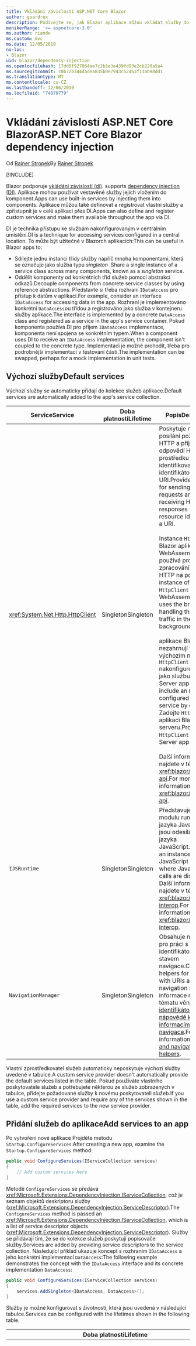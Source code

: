 ```yaml
---
title: Vkládání závislostí ASP.NET Core Blazor
author: guardrex
description: Podívejte se, jak Blazor aplikace můžou vkládat služby do součástí.
monikerRange: '>= aspnetcore-3.0'
ms.author: riande
ms.custom: mvc
ms.date: 12/05/2019
no-loc:
- Blazor
uid: blazor/dependency-injection
ms.openlocfilehash: 17dd0f927064ae7c2b1e3e439fd93e2cb220a5a4
ms.sourcegitcommit: c0b72b344dadea835b0e7943c52463f13ab98dd1
ms.translationtype: MT
ms.contentlocale: cs-CZ
ms.lasthandoff: 12/06/2019
ms.locfileid: "74879779"
---
```

# <a name="aspnet-core-opno-locblazor-dependency-injection"></a><span data-ttu-id="b5b89-103">Vkládání závislostí ASP.NET Core Blazor</span><span class="sxs-lookup"><span data-stu-id="b5b89-103">ASP.NET Core Blazor dependency injection</span></span>

<span data-ttu-id="b5b89-104">Od [Rainer Stropek](https://www.timecockpit.com)</span><span class="sxs-lookup"><span data-stu-id="b5b89-104">By [Rainer Stropek](https://www.timecockpit.com)</span></span>

[!INCLUDE[](~/includes/blazorwasm-preview-notice.md)]

Blazor<span data-ttu-id="b5b89-105"> podporuje [vkládání závislostí (di)](xref:fundamentals/dependency-injection).</span><span class="sxs-lookup"><span data-stu-id="b5b89-105"> supports [dependency injection (DI)](xref:fundamentals/dependency-injection).</span></span> <span data-ttu-id="b5b89-106">Aplikace mohou používat vestavěné služby jejich vložením do komponent.</span><span class="sxs-lookup"><span data-stu-id="b5b89-106">Apps can use built-in services by injecting them into components.</span></span> <span data-ttu-id="b5b89-107">Aplikace můžou také definovat a registrovat vlastní služby a zpřístupnit je v celé aplikaci přes DI.</span><span class="sxs-lookup"><span data-stu-id="b5b89-107">Apps can also define and register custom services and make them available throughout the app via DI.</span></span>

<span data-ttu-id="b5b89-108">DI je technika přístupu ke službám nakonfigurovaným v centrálním umístění.</span><span class="sxs-lookup"><span data-stu-id="b5b89-108">DI is a technique for accessing services configured in a central location.</span></span> <span data-ttu-id="b5b89-109">To může být užitečné v Blazorch aplikacích:</span><span class="sxs-lookup"><span data-stu-id="b5b89-109">This can be useful in Blazor apps to:</span></span>

* <span data-ttu-id="b5b89-110">Sdílejte jednu instanci třídy služby napříč mnoha komponentami, která se označuje jako služba typu *singleton* .</span><span class="sxs-lookup"><span data-stu-id="b5b89-110">Share a single instance of a service class across many components, known as a *singleton* service.</span></span>
* <span data-ttu-id="b5b89-111">Oddělit komponenty od konkrétních tříd služeb pomocí abstrakcí odkazů.</span><span class="sxs-lookup"><span data-stu-id="b5b89-111">Decouple components from concrete service classes by using reference abstractions.</span></span> <span data-ttu-id="b5b89-112">Představte si třeba rozhraní `IDataAccess` pro přístup k datům v aplikaci.</span><span class="sxs-lookup"><span data-stu-id="b5b89-112">For example, consider an interface `IDataAccess` for accessing data in the app.</span></span> <span data-ttu-id="b5b89-113">Rozhraní je implementováno konkrétní `DataAccess`ou třídou a registrováno jako služba v kontejneru služby aplikace.</span><span class="sxs-lookup"><span data-stu-id="b5b89-113">The interface is implemented by a concrete `DataAccess` class and registered as a service in the app's service container.</span></span> <span data-ttu-id="b5b89-114">Pokud komponenta používá DI pro příjem `IDataAccess` implementace, komponenta není spojena se konkrétním typem.</span><span class="sxs-lookup"><span data-stu-id="b5b89-114">When a component uses DI to receive an `IDataAccess` implementation, the component isn't coupled to the concrete type.</span></span> <span data-ttu-id="b5b89-115">Implementaci je možné prohodit, třeba pro podrobnější implementaci v testování částí.</span><span class="sxs-lookup"><span data-stu-id="b5b89-115">The implementation can be swapped, perhaps for a mock implementation in unit tests.</span></span>

## <a name="default-services"></a><span data-ttu-id="b5b89-116">Výchozí služby</span><span class="sxs-lookup"><span data-stu-id="b5b89-116">Default services</span></span>

<span data-ttu-id="b5b89-117">Výchozí služby se automaticky přidají do kolekce služeb aplikace.</span><span class="sxs-lookup"><span data-stu-id="b5b89-117">Default services are automatically added to the app's service collection.</span></span>

| <span data-ttu-id="b5b89-118">Service</span><span class="sxs-lookup"><span data-stu-id="b5b89-118">Service</span></span> | <span data-ttu-id="b5b89-119">Doba platnosti</span><span class="sxs-lookup"><span data-stu-id="b5b89-119">Lifetime</span></span> | <span data-ttu-id="b5b89-120">Popis</span><span class="sxs-lookup"><span data-stu-id="b5b89-120">Description</span></span> |
| ------- | -------- | ----------- |
| <xref:System.Net.Http.HttpClient> | <span data-ttu-id="b5b89-121">Singleton</span><span class="sxs-lookup"><span data-stu-id="b5b89-121">Singleton</span></span> | <span data-ttu-id="b5b89-122">Poskytuje metody pro posílání požadavků HTTP a příjem odpovědí HTTP z prostředku identifikovaného identifikátorem URI.</span><span class="sxs-lookup"><span data-stu-id="b5b89-122">Provides methods for sending HTTP requests and receiving HTTP responses from a resource identified by a URI.</span></span><br><br><span data-ttu-id="b5b89-123">Instance `HttpClient` v Blazor aplikace WebAssembly používá prohlížeč pro zpracování provozu HTTP na pozadí.</span><span class="sxs-lookup"><span data-stu-id="b5b89-123">The instance of `HttpClient` in a Blazor WebAssembly app uses the browser for handling the HTTP traffic in the background.</span></span><br><br><span data-ttu-id="b5b89-124">aplikace Blazor Server nezahrnují ve výchozím nastavení `HttpClient` nakonfigurovanou jako službu.</span><span class="sxs-lookup"><span data-stu-id="b5b89-124">Blazor Server apps don't include an `HttpClient` configured as a service by default.</span></span> <span data-ttu-id="b5b89-125">Zadejte `HttpClient` k aplikaci Blazor serveru.</span><span class="sxs-lookup"><span data-stu-id="b5b89-125">Provide an `HttpClient` to a Blazor Server app.</span></span><br><br><span data-ttu-id="b5b89-126">Další informace najdete v tématu <xref:blazor/call-web-api>.</span><span class="sxs-lookup"><span data-stu-id="b5b89-126">For more information, see <xref:blazor/call-web-api>.</span></span> |
| `IJSRuntime` | <span data-ttu-id="b5b89-127">Singleton</span><span class="sxs-lookup"><span data-stu-id="b5b89-127">Singleton</span></span> | <span data-ttu-id="b5b89-128">Představuje instanci modulu runtime jazyka JavaScript, kde jsou odesílána volání jazyka JavaScript.</span><span class="sxs-lookup"><span data-stu-id="b5b89-128">Represents an instance of a JavaScript runtime where JavaScript calls are dispatched.</span></span> <span data-ttu-id="b5b89-129">Další informace najdete v tématu <xref:blazor/javascript-interop>.</span><span class="sxs-lookup"><span data-stu-id="b5b89-129">For more information, see <xref:blazor/javascript-interop>.</span></span> |
| `NavigationManager` | <span data-ttu-id="b5b89-130">Singleton</span><span class="sxs-lookup"><span data-stu-id="b5b89-130">Singleton</span></span> | <span data-ttu-id="b5b89-131">Obsahuje nápovědu pro práci s identifikátory URI a stavem navigace.</span><span class="sxs-lookup"><span data-stu-id="b5b89-131">Contains helpers for working with URIs and navigation state.</span></span> <span data-ttu-id="b5b89-132">Další informace najdete v tématu věnovaném [identifikátorům URI a nápovědě k informacím o stavu navigace](xref:blazor/routing#uri-and-navigation-state-helpers).</span><span class="sxs-lookup"><span data-stu-id="b5b89-132">For more information, see [URI and navigation state helpers](xref:blazor/routing#uri-and-navigation-state-helpers).</span></span> |

<span data-ttu-id="b5b89-133">Vlastní zprostředkovatel služeb automaticky neposkytuje výchozí služby uvedené v tabulce.</span><span class="sxs-lookup"><span data-stu-id="b5b89-133">A custom service provider doesn't automatically provide the default services listed in the table.</span></span> <span data-ttu-id="b5b89-134">Pokud používáte vlastního poskytovatele služeb a potřebujete některou ze služeb zobrazených v tabulce, přidejte požadované služby k novému poskytovateli služeb.</span><span class="sxs-lookup"><span data-stu-id="b5b89-134">If you use a custom service provider and require any of the services shown in the table, add the required services to the new service provider.</span></span>

## <a name="add-services-to-an-app"></a><span data-ttu-id="b5b89-135">Přidání služeb do aplikace</span><span class="sxs-lookup"><span data-stu-id="b5b89-135">Add services to an app</span></span>

<span data-ttu-id="b5b89-136">Po vytvoření nové aplikace Projděte metodu `Startup.ConfigureServices`:</span><span class="sxs-lookup"><span data-stu-id="b5b89-136">After creating a new app, examine the `Startup.ConfigureServices` method:</span></span>

```csharp
public void ConfigureServices(IServiceCollection services)
{
    // Add custom services here
}
```

<span data-ttu-id="b5b89-137">Metodě `ConfigureServices` se předává <xref:Microsoft.Extensions.DependencyInjection.IServiceCollection>, což je seznam objektů deskriptoru služby (<xref:Microsoft.Extensions.DependencyInjection.ServiceDescriptor>).</span><span class="sxs-lookup"><span data-stu-id="b5b89-137">The `ConfigureServices` method is passed an <xref:Microsoft.Extensions.DependencyInjection.IServiceCollection>, which is a list of service descriptor objects (<xref:Microsoft.Extensions.DependencyInjection.ServiceDescriptor>).</span></span> <span data-ttu-id="b5b89-138">Služby se přidávají tím, že se do kolekce služeb poskytují popisovače služby.</span><span class="sxs-lookup"><span data-stu-id="b5b89-138">Services are added by providing service descriptors to the service collection.</span></span> <span data-ttu-id="b5b89-139">Následující příklad ukazuje koncept s rozhraním `IDataAccess` a jeho konkrétní implementací `DataAccess`:</span><span class="sxs-lookup"><span data-stu-id="b5b89-139">The following example demonstrates the concept with the `IDataAccess` interface and its concrete implementation `DataAccess`:</span></span>

```csharp
public void ConfigureServices(IServiceCollection services)
{
    services.AddSingleton<IDataAccess, DataAccess>();
}
```

<span data-ttu-id="b5b89-140">Služby je možné konfigurovat s životností, která jsou uvedená v následující tabulce.</span><span class="sxs-lookup"><span data-stu-id="b5b89-140">Services can be configured with the lifetimes shown in the following table.</span></span>

| <span data-ttu-id="b5b89-141">Doba platnosti</span><span class="sxs-lookup"><span data-stu-id="b5b89-141">Lifetime</span></span> | <span data-ttu-id="b5b89-142">Popis</span><span class="sxs-lookup"><span data-stu-id="b5b89-142">Description</span></span> |
| -------- | ----------- |
| <xref:Microsoft.Extensions.DependencyInjection.ServiceDescriptor.Scoped*> | <span data-ttu-id="b5b89-143">aplikace Blazor WebAssembly aktuálně nemají koncept typu DI scopes.</span><span class="sxs-lookup"><span data-stu-id="b5b89-143">Blazor WebAssembly apps don't currently have a concept of DI scopes.</span></span> <span data-ttu-id="b5b89-144">služby registrované `Scoped`se chovají jako služby `Singleton`.</span><span class="sxs-lookup"><span data-stu-id="b5b89-144">`Scoped`-registered services behave like `Singleton` services.</span></span> <span data-ttu-id="b5b89-145">Model hostování Blazor serveru však podporuje `Scoped` životního cyklu.</span><span class="sxs-lookup"><span data-stu-id="b5b89-145">However, the Blazor Server hosting model supports the `Scoped` lifetime.</span></span> <span data-ttu-id="b5b89-146">V Blazorch serverových aplikacích je vymezená registrace služby vymezená na *připojení*.</span><span class="sxs-lookup"><span data-stu-id="b5b89-146">In Blazor Server apps, a scoped service registration is scoped to the *connection*.</span></span> <span data-ttu-id="b5b89-147">Z tohoto důvodu je vhodnější použití oboru služeb pro služby, které by měly být vymezeny na aktuálního uživatele, a to i v případě, že aktuální záměr je spustit na straně klienta v prohlížeči.</span><span class="sxs-lookup"><span data-stu-id="b5b89-147">For this reason, using scoped services is preferred for services that should be scoped to the current user, even if the current intent is to run client-side in the browser.</span></span> |
| <xref:Microsoft.Extensions.DependencyInjection.ServiceDescriptor.Singleton*> | <span data-ttu-id="b5b89-148">DI vytvoří *jednu instanci* služby.</span><span class="sxs-lookup"><span data-stu-id="b5b89-148">DI creates a *single instance* of the service.</span></span> <span data-ttu-id="b5b89-149">Všechny součásti, které vyžadují službu `Singleton`, obdrží instanci stejné služby.</span><span class="sxs-lookup"><span data-stu-id="b5b89-149">All components requiring a `Singleton` service receive an instance of the same service.</span></span> |
| <xref:Microsoft.Extensions.DependencyInjection.ServiceDescriptor.Transient*> | <span data-ttu-id="b5b89-150">Pokaždé, když komponenta získá instanci `Transient` služby z kontejneru služby, obdrží *novou instanci* služby.</span><span class="sxs-lookup"><span data-stu-id="b5b89-150">Whenever a component obtains an instance of a `Transient` service from the service container, it receives a *new instance* of the service.</span></span> |

<span data-ttu-id="b5b89-151">Systém DI je založený na systému DI v ASP.NET Core.</span><span class="sxs-lookup"><span data-stu-id="b5b89-151">The DI system is based on the DI system in ASP.NET Core.</span></span> <span data-ttu-id="b5b89-152">Další informace najdete v tématu <xref:fundamentals/dependency-injection>.</span><span class="sxs-lookup"><span data-stu-id="b5b89-152">For more information, see <xref:fundamentals/dependency-injection>.</span></span>

## <a name="request-a-service-in-a-component"></a><span data-ttu-id="b5b89-153">Vyžádání služby v součásti</span><span class="sxs-lookup"><span data-stu-id="b5b89-153">Request a service in a component</span></span>

<span data-ttu-id="b5b89-154">Po přidání služeb do kolekce služeb tyto služby vloží do součástí pomocí direktivy [\@vkládání](xref:mvc/views/razor#inject) Razor.</span><span class="sxs-lookup"><span data-stu-id="b5b89-154">After services are added to the service collection, inject the services into the components using the [\@inject](xref:mvc/views/razor#inject) Razor directive.</span></span> <span data-ttu-id="b5b89-155">`@inject` má dva parametry:</span><span class="sxs-lookup"><span data-stu-id="b5b89-155">`@inject` has two parameters:</span></span>

* <span data-ttu-id="b5b89-156">Zadejte &ndash; typ služby, kterou chcete vložit.</span><span class="sxs-lookup"><span data-stu-id="b5b89-156">Type &ndash; The type of the service to inject.</span></span>
* <span data-ttu-id="b5b89-157">Vlastnost &ndash; název vlastnosti, která přijímá vloženou službu App Service.</span><span class="sxs-lookup"><span data-stu-id="b5b89-157">Property &ndash; The name of the property receiving the injected app service.</span></span> <span data-ttu-id="b5b89-158">Vlastnost nevyžaduje ruční vytvoření.</span><span class="sxs-lookup"><span data-stu-id="b5b89-158">The property doesn't require manual creation.</span></span> <span data-ttu-id="b5b89-159">Kompilátor vytvoří vlastnost.</span><span class="sxs-lookup"><span data-stu-id="b5b89-159">The compiler creates the property.</span></span>

<span data-ttu-id="b5b89-160">Další informace najdete v tématu <xref:mvc/views/dependency-injection>.</span><span class="sxs-lookup"><span data-stu-id="b5b89-160">For more information, see <xref:mvc/views/dependency-injection>.</span></span>

<span data-ttu-id="b5b89-161">Pro vložení různých služeb použijte více příkazů `@inject`.</span><span class="sxs-lookup"><span data-stu-id="b5b89-161">Use multiple `@inject` statements to inject different services.</span></span>

<span data-ttu-id="b5b89-162">Následující příklad ukazuje, jak použít `@inject`.</span><span class="sxs-lookup"><span data-stu-id="b5b89-162">The following example shows how to use `@inject`.</span></span> <span data-ttu-id="b5b89-163">Služba implementující `Services.IDataAccess` je vložená do `DataRepository`vlastností komponenty.</span><span class="sxs-lookup"><span data-stu-id="b5b89-163">The service implementing `Services.IDataAccess` is injected into the component's property `DataRepository`.</span></span> <span data-ttu-id="b5b89-164">Všimněte si, jak kód používá `IDataAccess` abstrakce:</span><span class="sxs-lookup"><span data-stu-id="b5b89-164">Note how the code is only using the `IDataAccess` abstraction:</span></span>

[!code-cshtml[](dependency-injection/samples_snapshot/3.x/CustomerList.razor?highlight=2-3,23)]

<span data-ttu-id="b5b89-165">Interně, generovaná vlastnost (`DataRepository`) používá atribut `InjectAttribute`.</span><span class="sxs-lookup"><span data-stu-id="b5b89-165">Internally, the generated property (`DataRepository`) uses the `InjectAttribute` attribute.</span></span> <span data-ttu-id="b5b89-166">Obvykle se tento atribut nepoužívá přímo.</span><span class="sxs-lookup"><span data-stu-id="b5b89-166">Typically, this attribute isn't used directly.</span></span> <span data-ttu-id="b5b89-167">Pokud je vyžadována základní třída pro součásti a vložené vlastnosti jsou také požadovány pro základní třídu, přidejte `InjectAttribute`ručně:</span><span class="sxs-lookup"><span data-stu-id="b5b89-167">If a base class is required for components and injected properties are also required for the base class, manually add the `InjectAttribute`:</span></span>

```csharp
public class ComponentBase : IComponent
{
    // DI works even if using the InjectAttribute in a component's base class.
    [Inject]
    protected IDataAccess DataRepository { get; set; }
    ...
}
```

<span data-ttu-id="b5b89-168">V součástech odvozených ze základní třídy není `@inject` direktiva vyžadována.</span><span class="sxs-lookup"><span data-stu-id="b5b89-168">In components derived from the base class, the `@inject` directive isn't required.</span></span> <span data-ttu-id="b5b89-169">`InjectAttribute` základní třídy jsou dostatečné:</span><span class="sxs-lookup"><span data-stu-id="b5b89-169">The `InjectAttribute` of the base class is sufficient:</span></span>

```cshtml
@page "/demo"
@inherits ComponentBase

<h1>Demo Component</h1>
```

## <a name="use-di-in-services"></a><span data-ttu-id="b5b89-170">Použití DI v službách</span><span class="sxs-lookup"><span data-stu-id="b5b89-170">Use DI in services</span></span>

<span data-ttu-id="b5b89-171">Komplexní služby můžou vyžadovat další služby.</span><span class="sxs-lookup"><span data-stu-id="b5b89-171">Complex services might require additional services.</span></span> <span data-ttu-id="b5b89-172">V předchozím příkladu `DataAccess` může vyžadovat `HttpClient` výchozí službu.</span><span class="sxs-lookup"><span data-stu-id="b5b89-172">In the prior example, `DataAccess` might require the `HttpClient` default service.</span></span> <span data-ttu-id="b5b89-173">`@inject` (nebo `InjectAttribute`) nejsou k dispozici pro použití v rámci služeb.</span><span class="sxs-lookup"><span data-stu-id="b5b89-173">`@inject` (or the `InjectAttribute`) isn't available for use in services.</span></span> <span data-ttu-id="b5b89-174">Místo toho se musí použít *Injektáže konstruktoru* .</span><span class="sxs-lookup"><span data-stu-id="b5b89-174">*Constructor injection* must be used instead.</span></span> <span data-ttu-id="b5b89-175">Požadované služby jsou přidány přidáním parametrů do konstruktoru služby.</span><span class="sxs-lookup"><span data-stu-id="b5b89-175">Required services are added by adding parameters to the service's constructor.</span></span> <span data-ttu-id="b5b89-176">Když DI vytvoří službu, rozpoznává služby, které vyžaduje v konstruktoru, a odpovídajícím způsobem je poskytne.</span><span class="sxs-lookup"><span data-stu-id="b5b89-176">When DI creates the service, it recognizes the services it requires in the constructor and provides them accordingly.</span></span>

```csharp
public class DataAccess : IDataAccess
{
    // The constructor receives an HttpClient via dependency
    // injection. HttpClient is a default service.
    public DataAccess(HttpClient client)
    {
        ...
    }
}
```

<span data-ttu-id="b5b89-177">Předpoklady pro vložení konstruktoru:</span><span class="sxs-lookup"><span data-stu-id="b5b89-177">Prerequisites for constructor injection:</span></span>

* <span data-ttu-id="b5b89-178">Je nutné, aby jeden konstruktor existoval, jehož argumenty mohou být splněny pomocí DI.</span><span class="sxs-lookup"><span data-stu-id="b5b89-178">One constructor must exist whose arguments can all be fulfilled by DI.</span></span> <span data-ttu-id="b5b89-179">Další parametry, které nejsou pokryty parametrem DI, jsou povoleny, pokud určují výchozí hodnoty.</span><span class="sxs-lookup"><span data-stu-id="b5b89-179">Additional parameters not covered by DI are allowed if they specify default values.</span></span>
* <span data-ttu-id="b5b89-180">Příslušný konstruktor musí být *veřejný*.</span><span class="sxs-lookup"><span data-stu-id="b5b89-180">The applicable constructor must be *public*.</span></span>
* <span data-ttu-id="b5b89-181">Musí existovat jeden použitelný konstruktor.</span><span class="sxs-lookup"><span data-stu-id="b5b89-181">One applicable constructor must exist.</span></span> <span data-ttu-id="b5b89-182">V případě nejednoznačnosti Vyvolá příkaz DI výjimku.</span><span class="sxs-lookup"><span data-stu-id="b5b89-182">In case of an ambiguity, DI throws an exception.</span></span>

## <a name="utility-base-component-classes-to-manage-a-di-scope"></a><span data-ttu-id="b5b89-183">Základní třídy komponenty nástroje pro správu oboru DI</span><span class="sxs-lookup"><span data-stu-id="b5b89-183">Utility base component classes to manage a DI scope</span></span>

<span data-ttu-id="b5b89-184">V aplikacích ASP.NET Core jsou oborové služby obvykle vymezeny na aktuální požadavek.</span><span class="sxs-lookup"><span data-stu-id="b5b89-184">In ASP.NET Core apps, scoped services are typically scoped to the current request.</span></span> <span data-ttu-id="b5b89-185">Po dokončení žádosti se v systému DI odstraní všechny obory nebo přechodné služby.</span><span class="sxs-lookup"><span data-stu-id="b5b89-185">After the request completes, any scoped or transient services are disposed by the DI system.</span></span> <span data-ttu-id="b5b89-186">V Blazorch serverových aplikací je rozsah požadavků po dobu trvání připojení klienta, což může vést k přechodným a oborovým službám, které jsou mnohem delší, než se očekávalo.</span><span class="sxs-lookup"><span data-stu-id="b5b89-186">In Blazor Server apps, the request scope lasts for the duration of the client connection, which can result in transient and scoped services living much longer than expected.</span></span>

<span data-ttu-id="b5b89-187">K určení oboru služeb pro životní dobu komponenty lze použít základní třídy `OwningComponentBase` a `OwningComponentBase<TService>`.</span><span class="sxs-lookup"><span data-stu-id="b5b89-187">To scope services to the lifetime of a component, can use the `OwningComponentBase` and `OwningComponentBase<TService>` base classes.</span></span> <span data-ttu-id="b5b89-188">Tyto základní třídy zpřístupňují vlastnost `ScopedServices` typu `IServiceProvider`, která řeší služby s vymezenou životností součásti.</span><span class="sxs-lookup"><span data-stu-id="b5b89-188">These base classes expose a `ScopedServices` property of type `IServiceProvider` that resolve services that are scoped to the lifetime of the component.</span></span> <span data-ttu-id="b5b89-189">Chcete-li vytvořit komponentu, která dědí ze základní třídy ve Razor, použijte direktivu `@inherits`.</span><span class="sxs-lookup"><span data-stu-id="b5b89-189">To author a component that inherits from a base class in Razor, use the `@inherits` directive.</span></span>

```cshtml
@page "/users"
@attribute [Authorize]
@inherits OwningComponentBase<Data.ApplicationDbContext>

<h1>Users (@Service.Users.Count())</h1>
<ul>
    @foreach (var user in Service.Users)
    {
        <li>@user.UserName</li>
    }
</ul>
```

> [!NOTE]
> <span data-ttu-id="b5b89-190">Služby vložené do komponenty pomocí `@inject` nebo `InjectAttribute` nejsou vytvořeny v oboru komponenty a jsou svázané s oborem požadavku.</span><span class="sxs-lookup"><span data-stu-id="b5b89-190">Services injected into the component using `@inject` or the `InjectAttribute` aren't created in the component's scope and are tied to the request scope.</span></span>

## <a name="additional-resources"></a><span data-ttu-id="b5b89-191">Další materiály a zdroje informací</span><span class="sxs-lookup"><span data-stu-id="b5b89-191">Additional resources</span></span>

* <xref:fundamentals/dependency-injection>
* <xref:mvc/views/dependency-injection>
